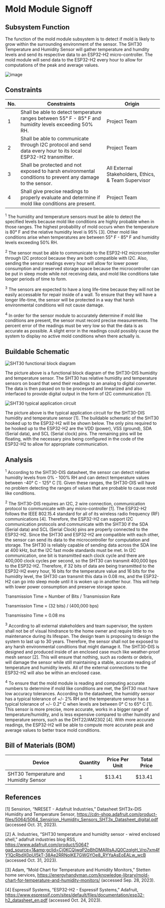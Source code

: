 # Mold Module Signoff

## Subsystem Function
The function of the mold module subsystem is to detect if mold is likely to grow within the surrounding environment of the sensor. The SHT30 Temperature and Humidity Sensor will gather temperature and humdity levels and send its respective data to an ESP32-H2 micro-controller. The mold module will send data to the ESP32-H2 every hour to allow for computations of the peak and average values.

![image](https://github.com/jacksonrwoodard/HouseHealthMonitoring/assets/104484972/3401a3b6-74a1-49af-a090-dfe94abc742c)


## Constraints
| No. | Constraints | Origin |
| --- | ----------- | ------ |
|  1  | Shall be able to detect temperature ranges between 55&deg; F - 85&deg; F and humidity levels exceeding 50% RH. | Project Team |
|  2  | Shall be able to communicate through I2C protocol and send data every hour to its local ESP32-H2 transmitter. | Project Team |
|  3  | Shall be protected and not exposed to harsh environmental conditions to prevent any damage to the sensor. | All External Stakeholders, Ethics, & Team Supervisor |
|  4  | Shall give precise readings to properly evaluate and determine if mold like conditions are present. | Project Team |

<sup>1</sup> The humidity and temperature sensors must be able to detect the specified levels because mold like conditions are highly probable when in those ranges. The highest probability of mold occurs when the temperature is 80&deg; F and the relative humidity level is 95% [3]. Other mold like conditions arise when temperatures are between 55&deg; F - 85&deg; F and humidity levels exceeding 50% RH.

<sup>2</sup> The sensor must be able to communicate to the ESP32-H2 microcontroller through I2C protocol because they are both compatible with I2C. Also, sending the sensor readings every hour will allow for lower power consumption and preserved storage space because the microcontroller can be put in sleep mode while not receiving data, and mold like conditions take longer periods of time to form.

<sup>3</sup> The sensors are expected to have a long life-time because they will not be easily accessable for repair inside of a wall. To ensure that they will have a longer life-time, the sensor will be protected in a way that harsh environmental conditions will not cause damage.

<sup>4</sup> In order for the sensor module to accurately determine if mold like conditions are present, the sensor must record precise measurements. The percent error of the readings must be very low so that the data is as accurate as possible. A slight error in the readings could possibly cause the system to display no active mold conditions when there actually is.

## Buildable Schematic
![SHT30 functional block diagram](https://github.com/jacksonrwoodard/HouseHealthMonitoring/assets/104484972/f956cbd5-82c0-45e2-a615-ddc1c76373ab)

The picture above is a functional block diagram of the SHT30-DIS humidity and temperature sensor. The SHT30 has relative humidity and temperature sensors on board that send their readings to an analog to digital converter. The data is then passed on to be processed and linearized and also interfaced to provide digital output in the form of I2C communication [1].

![SHT30 typical application circuit](https://github.com/jacksonrwoodard/HouseHealthMonitoring/assets/104484972/83353a31-a4a4-4d47-a92d-57a60be18f95)

The picture above is the typical application circuit for the SHT30-DIS humidity and temperature sensor [1]. The buildable schematic of the SHT30 hooked up to the ESP32-H2 will be shown below. The only pins required to be hooked up to the ESP32-H2 are the VDD (power), VSS (ground), SDA (Serial data), and SCL (Serial clock) pins. The remaining pins will be floating, with the necessary pins being configured in the code of the ESP32-H2 to allow for appropriate communication.

## Analysis
<sup>1</sup> According to the SHT30-DIS datasheet, the sensor can detect relative humidity levels from 0% - 100% RH and can detect temperature values between -40&deg; C - 125&deg; C [1]. Given these ranges, the SHT30-DIS will have no problem detecting the ranges of values that are probable to cause mold like conditions.

<sup>2</sup> The SHT30-DIS requires an I2C, 2 wire connection, communication protocol to communicate with any micro-controller [1]. The ESP32-H2 follows the IEEE 802.15.4 standard for all of its wireless radio frequency (RF) communications [4]. Therefore, the ESP32-H2 can support I2C communication protocols and communicate with the SHT30 if the SDA (Serial data) and SCL (Serial Clock) pins are properly connected to the ESP32-H2. Since the SHT30 and ESP32-H2 are compatible with each other, the sensor can send its data to the microcontroller for computation and storage. The SHT30 is reliably capable of sending data across the SDA line at 400 kHz, but the I2C fast mode standards must be met. In I2C communication, one bit is transmitted each clock cycle and there are 400,000 clock cycles per second, so the SHT30 can transmit 400,000 bps to the ESP32-H2. Therefore, if 32 bits of data are being transmitted to the ESP32-H2 every hour, 16 bits for the temperature value and 16 bits for the humidity level, the SHT30 can transmit this data in 0.08 ms, and the ESP32-H2 can go into sleep mode until it is woken up in another hour. This will help with lower power consumption and preserve storage space.

Transmission Time = Number of Bits / Transmission Rate

Transmission Time = (32 bits) / (400,000 bps)

Transmissino Time = 0.08 ms

<sup>3</sup> According to all external stakeholders and team supervisor, the system shall not be of visual hindrance to the home owner and require little to no maintenance during its lifespan. The design team is proposing to design the system to last up to 30 years. Therefore, the sensor shall not be exposed to any harsh environmental conditions that might damage it. The SHT30-DIS is designed and produced inside of an enclosed case much like weather-proof mesh sensor [2]. This will ensure that nothing, such as rodents or debris, will damage the sensor while still maintaining a stable, accurate reading of temperature and humidity levels. All of the external connections to the ESP32-H2 will also be within an enclosed case.

<sup>4</sup> To ensure that the mold module is reading and computing accurate numbers to determine if mold like conditions are met, the SHT30 must have low accuracy tolerances. According to the datasheet, the humidity sensor has a typical tolerance of +/- 2% RH and the temperature sensor has a typical tolerance of +/- 0.2&deg; C when levels are between 0&deg; C to 65&deg; C [1]. This sensor is more precise, more accurate, works in a bigger range of temperature/humidity, and is less expensive compared to other humdity and temperature senors, such as the DHT22/AM2302 [4]. With more accurate readings, the ESP32-H2 will be able to compute more accurate peak and average values to better trace mold conditions.

## Bill of Materials (BOM)
| Device | Quantity | Price Per Unit | Total Price |
| ------ | -------- | -------------- | ----------- |
| SHT30 Temperature and Humidity Sensor | 1 | $13.41 | $13.41 |

## References
[1] Sensirion, “NRESET - Adafruit Industries,” Datasheet SHT3x-DIS Humidity and Temperature Sensor, https://cdn-shop.adafruit.com/product-files/5064/5064_Sensirion_Humidity_Sensors_SHT3x_Datasheet_digital.pdf (accessed Oct. 31, 2023).

[2] A. Industries, “SHT30 temperature and humidity sensor - wired enclosed shell,” adafruit industries blog RSS, https://www.adafruit.com/product/5064?gad_source=1&amp;gclid=Cj0KCQjwqP2pBhDMARIsAJQ0CzqlgH_Vrp7xm4fY1QcRbdX0pUI5kT-38Ae2RRNolKE7GWGYOe8_RYYaAsEoEALw_wcB (accessed Oct. 31, 2023).

[3] Adam, “Mold Chart for Temperature and Humidity Monitors,” Stetten home services, https://energyhandyman.com/knowledge-library/mold-chart-for-temperature-and-humidity-monitors/ (accessed Sep. 28, 2023).

[4] Espressif Systems, “ESP32-H2 - Espressif Systems,” Adafruit, https://www.espressif.com/sites/default/files/documentation/esp32-h2_datasheet_en.pdf (accessed Oct. 24, 2023).
